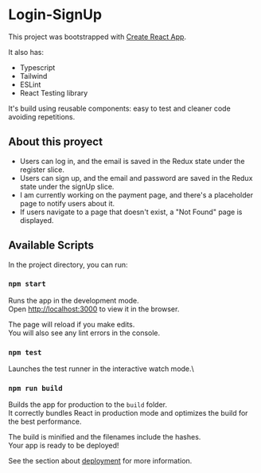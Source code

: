 # Login-SignUp

This project was bootstrapped with [Create React App](https://github.com/facebook/create-react-app).

It also has:

- Typescript
- Tailwind
- ESLint
- React Testing library

It's build using reusable components: easy to test and cleaner code avoiding repetitions.

## About this proyect

- Users can log in, and the email is saved in the Redux state under the register slice.
- Users can sign up, and the email and password are saved in the Redux state under the signUp slice.
- I am currently working on the payment page, and there's a placeholder page to notify users about it.
- If users navigate to a page that doesn't exist, a "Not Found" page is displayed.

## Available Scripts

In the project directory, you can run:

### `npm start`

Runs the app in the development mode.\
Open [http://localhost:3000](http://localhost:3000) to view it in the browser.

The page will reload if you make edits.\
You will also see any lint errors in the console.

### `npm test`

Launches the test runner in the interactive watch mode.\

### `npm run build`

Builds the app for production to the `build` folder.\
It correctly bundles React in production mode and optimizes the build for the best performance.

The build is minified and the filenames include the hashes.\
Your app is ready to be deployed!

See the section about [deployment](https://facebook.github.io/create-react-app/docs/deployment) for more information.
